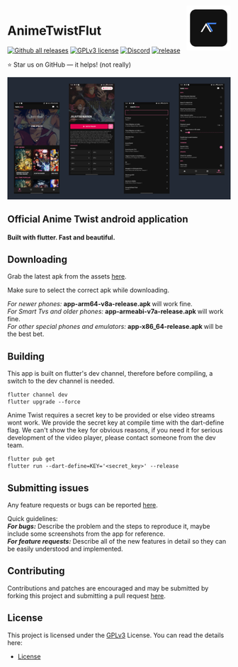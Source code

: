 <img src="./screenshots/gh_logo.png" alt="Logo" title="Logo" align="right" height="100" />

# AnimeTwistFlut

[![Github all releases](https://img.shields.io/github/downloads/simrat39/animetwistflut/total.svg)](https://GitHub.com/simrat39/animetwistflut/releases/) [![GPLv3 license](https://img.shields.io/badge/License-GPLv3-blue.svg)](http://perso.crans.org/besson/LICENSE.html) [![Discord](https://img.shields.io/discord/220693787213561857.svg?label=&logo=discord&logoColor=ffffff&color=7389D8&labelColor=6A7EC2)](https://discord.com/invite/2k7awVP) [![release](https://img.shields.io/github/release/simrat39/animetwistflut/all.svg)](https://github.com/simrat39/animetwistflut/releases) 

:star: Star us on GitHub — it helps! (not really)

<img src="./screenshots/banner thingy.png" alt="Logo" title="Logo" />

## Official Anime Twist android application
#### Built with flutter. Fast and beautiful.

## Downloading

Grab the latest apk from the assets [here](https://github.com/simrat39/AnimeTwistFlut/releases).

Make sure to select the correct apk while downloading.

<i> For newer phones: </i> <b> app-arm64-v8a-release.apk </b> will work fine. <br/>
<i> For Smart Tvs and older phones: </i> <b> app-armeabi-v7a-release.apk </b> will work fine. <br/>
<i> For other special phones and emulators: </i> <b> app-x86_64-release.apk </b> will be the best bet. <br/>

## Building

This app is built on flutter's dev channel, therefore before compiling, a switch to the dev channel is needed.

    flutter channel dev
    flutter upgrade --force

Anime Twist requires a secret key to be provided or else video streams wont work. We provide the secret key at compile time with the dart-define flag. We can't show the key for obvious reasons, if you need it for serious development of the video player, please contact someone from the dev team.

    flutter pub get
    flutter run --dart-define=KEY='<secret_key>' --release 

## Submitting issues

Any feature requests or bugs can be reported [here](https://github.com/simrat39/AnimeTwistFlut/issues).

Quick guidelines:  
***For bugs:*** Describe the problem and the steps to reproduce it, maybe include some screenshots from the app for reference.  
***For feature requests:*** Describe all of the new features in detail so they can be easily understood and implemented.

## Contributing

Contributions and patches are encouraged and may be submitted by forking this project and submitting a pull request [here](https://github.com/simrat39/AnimeTwistFlut/pulls).

## License 

This project is licensed under the [GPLv3](https://www.gnu.org/licenses/gpl-3.0.en.html) License. You can read the details here:
- [License](./LICENSE)
